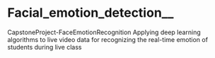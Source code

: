 # Facial_emotion_detection__
CapstoneProject-FaceEmotionRecognition Applying deep learning algorithms to live video data for recognizing the real-time emotion of students during live class
